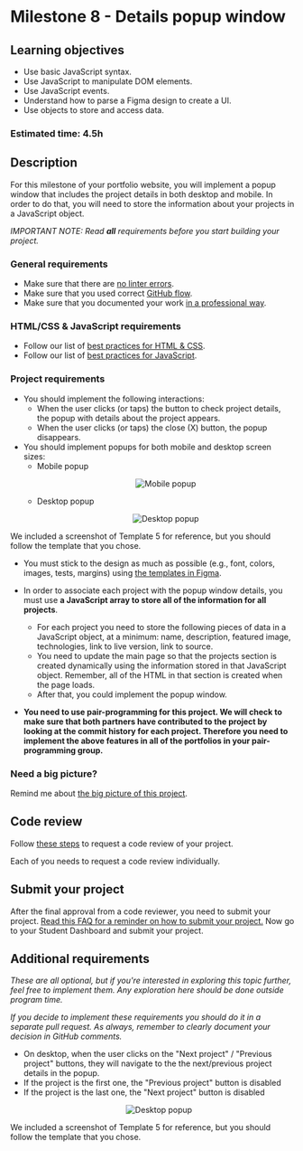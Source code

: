 # Milestone 8 - Details popup window

## Learning objectives

- Use basic JavaScript syntax.
- Use JavaScript to manipulate DOM elements.
- Use JavaScript events.
- Understand how to parse a Figma design to create a UI.
- Use objects to store and access data.

### Estimated time: 4.5h

## Description

For this milestone of your portfolio website, you will implement a popup window that includes the project details in both desktop and mobile. In order to do that, you will need to store the information about your projects in a JavaScript object.

*IMPORTANT NOTE: Read **all** requirements before you start building your project.*

### General requirements

- Make sure that there are [no linter errors](https://github.com/microverseinc/linters-config).
- Make sure that you used correct [GitHub flow](https://github.com/microverseinc/curriculum-transversal-skills/blob/main/git-github/articles/github_flow.md).
- Make sure that you documented your work [in a professional way](https://github.com/microverseinc/curriculum-transversal-skills/blob/main/documentation/articles/professional_repo_rules.md).

### HTML/CSS & JavaScript requirements

- Follow our list of [best practices for HTML & CSS](https://github.com/microverseinc/curriculum-html-css/blob/main/articles/html_css_best_practices.md).
- Follow our list of [best practices for JavaScript](https://github.com/microverseinc/curriculum-html-css/blob/main/articles/javascript_best_practices.md).

### Project requirements

- You should implement the following interactions:
  - When the user clicks (or taps) the button to check project details, the popup with details about the project appears.
  - When the user clicks (or taps) the close (X) button, the popup disappears.
- You should implement popups for both mobile and desktop screen sizes:
  - Mobile popup
    <p align="center">
      <img src="./images/m8_popup/modal_mobile.png" alt="Mobile popup" />
    </p>
  - Desktop popup
    <p align="center">
      <img src="./images/m8_popup/modal_desktop.png" alt="Desktop popup" />
    </p>
We included a screenshot of Template 5 for reference, but you should follow the template that you chose.
- You must stick to the design as much as possible (e.g., font, colors, images, tests, margins) using [the templates in Figma](https://www.figma.com/file/l7SqJ3ZfkAKih9sFxvWSR4/Microverse-Student-Project-1?node-id=0%3A1).
- In order to associate each project with the popup window details, you must use **a JavaScript array to store all of the information for all projects**.
  - For each project you need to store the following pieces of data in a JavaScript object, at a minimum: name, description, featured image, technologies, link to live version, link to source.
  - You need to update the main page so that the projects section is created dynamically using the information stored in that JavaScript object. Remember, all of the HTML in that section is created when the page loads.
  - After that, you could implement the popup window.

- **You need to use pair-programming for this project. We will check to make sure that both partners have contributed to the project by looking at the commit history for each project. Therefore you need to implement the above features in all of the portfolios in your pair-programming group.**

### Need a big picture?

Remind me about [the big picture of this project](./sneak_peek.md).

## Code review

Follow [these steps](https://github.com/microverseinc/curriculum-transversal-skills/blob/main/code-review/articles/how_to_ask_for_a_code_review.md) to request a code review of your project.

Each of you needs to request a code review individually.

## Submit your project

After the final approval from a code reviewer, you need to submit your project.
[Read this FAQ for a reminder on how to submit your project.](https://microverse.zendesk.com/hc/en-us/articles/360061344234)
Now go to your Student Dashboard and submit your project.

## Additional requirements

*These are all optional, but if you're interested in exploring this topic further, feel free to implement them. Any exploration here should be done outside program time.*

*If you decide to implement these requirements you should do it in a separate pull request. As always, remember to clearly document your decision in GitHub comments.*

- On desktop, when the user clicks on the "Next project" / "Previous project" buttons, they will navigate to the the next/previous project details in the popup.
- If the project is the first one, the "Previous project" button is disabled
- If the project is the last one, the "Next project" button is disabled
  <p align="center">
    <img src="./images/m8_popup/modal_desktop.png" alt="Desktop popup" />
  </p>
We included a screenshot of Template 5 for reference, but you should follow the template that you chose.
